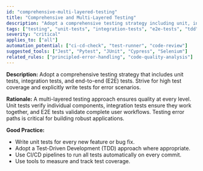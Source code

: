 ```yaml
---
id: "comprehensive-multi-layered-testing"
title: "Comprehensive and Multi-Layered Testing"
description: "Adopt a comprehensive testing strategy including unit, integration, and E2E tests, with high test coverage and error scenario testing."
tags: ["testing", "unit-tests", "integration-tests", "e2e-tests", "tdd"]
severity: "critical"
applies_to: ["all"]
automation_potential: ["ci-cd-check", "test-runner", "code-review"]
suggested_tools: ["Jest", "Pytest", "JUnit", "Cypress", "Selenium"]
related_rules: ["principled-error-handling", "code-quality-analysis"]
---
```


**Description:** Adopt a comprehensive testing strategy that includes unit tests, integration tests, and end-to-end (E2E) tests. Strive for high test coverage and explicitly write tests for error scenarios.

**Rationale:** A multi-layered testing approach ensures quality at every level. Unit tests verify individual components, integration tests ensure they work together, and E2E tests validate complete user workflows. Testing error paths is critical for building robust applications.

**Good Practice:**
- Write unit tests for every new feature or bug fix.
- Adopt a Test-Driven Development (TDD) approach where appropriate.
- Use CI/CD pipelines to run all tests automatically on every commit.
- Use tools to measure and track test coverage.
